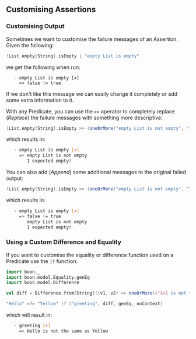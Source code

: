 ## Customising Assertions

### Customising Output

Sometimes we want to customise the failure messages of an Assertion. Given the following:

```scala
!List.empty[String].isEmpty | "empty List is empty"
```

we get the following when run:

```
   - empty List is empty [✗]
     => false != true
```

If we don't like this message we can easily change it completely or add some extra information to it.

With any Predicate, you can use the `>>` operator to completely replace (*Replace*) the failure messages with something more descriptive:

```scala
!List.empty[String].isEmpty >> (oneOrMore("empty List is not empty", "I expected empty!"), Replace) | "empty List is empty"
```

which results in:

```bash
   - empty List is empty [✗]
     => empty List is not empty
        I expected empty!
```

You can also add (*Append*) some additional messages to the original failed output:

```scala
!List.empty[String].isEmpty >> (oneOrMore("empty List is not empty", "I expected empty!"), Append) | "empty List is empty"
```

which results in:

```bash
   - empty List is empty [✗]
     => false != true
        empty List is not empty
        I expected empty!
```

### Using a Custom Difference and Equality

If you want to customise the equality or difference function used on a Predicate use the `|?` function:

```scala
import boon._
import boon.model.Equality.genEq
import boon.model.Difference

val diff = Difference.from[String]((v1, v2) => oneOrMore(s"$v1 is not the same as $v2"))

"Hello" =?= "Yellow" |? ("greeting", diff, genEq, noContext)
```

which will result in:

```bash
   - greeting [✗]
     => Hello is not the same as Yellow
```
